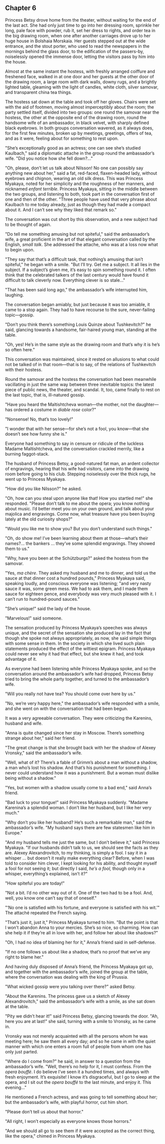 ## Chapter 6


Princess Betsy drove home from the theater, without waiting for the end
of the last act. She had only just time to go into her dressing room,
sprinkle her long, pale face with powder, rub it, set her dress to
rights, and order tea in the big drawing room, when one after another
carriages drove up to her huge house in Bolshaia Morskaia. Her guests
stepped out at the wide entrance, and the stout porter, who used to read
the newspapers in the mornings behind the glass door, to the edification
of the passers-by, noiselessly opened the immense door, letting the
visitors pass by him into the house.

Almost at the same instant the hostess, with freshly arranged coiffure
and freshened face, walked in at one door and her guests at the other
door of the drawing room, a large room with dark walls, downy rugs, and
a brightly lighted table, gleaming with the light of candles, white
cloth, silver samovar, and transparent china tea things.

The hostess sat down at the table and took off her gloves. Chairs were
set with the aid of footmen, moving almost imperceptibly about the room;
the party settled itself, divided into two groups: one round the samovar
near the hostess, the other at the opposite end of the drawing room,
round the handsome wife of an ambassador, in black velvet, with sharply
defined black eyebrows. In both groups conversation wavered, as it
always does, for the first few minutes, broken up by meetings,
greetings, offers of tea, and as it were, feeling about for something to
rest upon.

"She’s exceptionally good as an actress; one can see she’s studied
Kaulbach," said a diplomatic attache in the group round the ambassador’s
wife. "Did you notice how she fell down?..."

"Oh, please, don’t let us talk about Nilsson! No one can possibly say
anything new about her," said a fat, red-faced, flaxen-headed lady,
without eyebrows and chignon, wearing an old silk dress. This was
Princess Myakaya, noted for her simplicity and the roughness of her
manners, and nicknamed _enfant terrible_. Princess Myakaya, sitting in
the middle between the two groups, and listening to both, took part in
the conversation first of one and then of the other. "Three people have
used that very phrase about Kaulbach to me today already, just as though
they had made a compact about it. And I can’t see why they liked that
remark so."

The conversation was cut short by this observation, and a new subject
had to be thought of again.

"Do tell me something amusing but not spiteful," said the ambassador’s
wife, a great proficient in the art of that elegant conversation called
by the English, _small talk_. She addressed the attache, who was at a
loss now what to begin upon.

"They say that that’s a difficult task, that nothing’s amusing that
isn’t spiteful," he began with a smile. "But I’ll try. Get me a subject.
It all lies in the subject. If a subject’s given me, it’s easy to spin
something round it. I often think that the celebrated talkers of the
last century would have found it difficult to talk cleverly now.
Everything clever is so stale..."

"That has been said long ago," the ambassador’s wife interrupted him,
laughing.

The conversation began amiably, but just because it was too amiable, it
came to a stop again. They had to have recourse to the sure,
never-failing topic—gossip.

"Don’t you think there’s something Louis Quinze about Tushkevitch?" he
said, glancing towards a handsome, fair-haired young man, standing at
the table.

"Oh, yes! He’s in the same style as the drawing room and that’s why it
is he’s so often here."

This conversation was maintained, since it rested on allusions to what
could not be talked of in that room—that is to say, of the relations of
Tushkevitch with their hostess.

Round the samovar and the hostess the conversation had been meanwhile
vacillating in just the same way between three inevitable topics: the
latest piece of public news, the theater, and scandal. It, too, came
finally to rest on the last topic, that is, ill-natured gossip.

"Have you heard the Maltishtcheva woman—the mother, not the daughter—has
ordered a costume in _diable rose_ color?"

"Nonsense! No, that’s too lovely!"

"I wonder that with her sense—for she’s not a fool, you know—that she
doesn’t see how funny she is."

Everyone had something to say in censure or ridicule of the luckless
Madame Maltishtcheva, and the conversation crackled merrily, like a
burning faggot-stack.

The husband of Princess Betsy, a good-natured fat man, an ardent
collector of engravings, hearing that his wife had visitors, came into
the drawing room before going to his club. Stepping noiselessly over the
thick rugs, he went up to Princess Myakaya.

"How did you like Nilsson?" he asked.

"Oh, how can you steal upon anyone like that! How you startled me!" she
responded. "Please don’t talk to me about the opera; you know nothing
about music. I’d better meet you on your own ground, and talk about your
majolica and engravings. Come now, what treasure have you been buying
lately at the old curiosity shops?"

"Would you like me to show you? But you don’t understand such things."

"Oh, do show me! I’ve been learning about them at those—what’s their
names?... the bankers ... they’ve some splendid engravings. They showed
them to us."

"Why, have you been at the Schützburgs?" asked the hostess from the
samovar.

"Yes, _ma chère_. They asked my husband and me to dinner, and told us
the sauce at that dinner cost a hundred pounds," Princess Myakaya said,
speaking loudly, and conscious everyone was listening; "and very nasty
sauce it was, some green mess. We had to ask them, and I made them sauce
for eighteen pence, and everybody was very much pleased with it. I can’t
run to hundred-pound sauces."

"She’s unique!" said the lady of the house.

"Marvelous!" said someone.

The sensation produced by Princess Myakaya’s speeches was always unique,
and the secret of the sensation she produced lay in the fact that though
she spoke not always appropriately, as now, she said simple things with
some sense in them. In the society in which she lived such plain
statements produced the effect of the wittiest epigram. Princess Myakaya
could never see why it had that effect, but she knew it had, and took
advantage of it.

As everyone had been listening while Princess Myakaya spoke, and so the
conversation around the ambassador’s wife had dropped, Princess Betsy
tried to bring the whole party together, and turned to the ambassador’s
wife.

"Will you really not have tea? You should come over here by us."

"No, we’re very happy here," the ambassador’s wife responded with a
smile, and she went on with the conversation that had been begun.

It was a very agreeable conversation. They were criticizing the
Karenins, husband and wife.

"Anna is quite changed since her stay in Moscow. There’s something
strange about her," said her friend.

"The great change is that she brought back with her the shadow of Alexey
Vronsky," said the ambassador’s wife.

"Well, what of it? There’s a fable of Grimm’s about a man without a
shadow, a man who’s lost his shadow. And that’s his punishment for
something. I never could understand how it was a punishment. But a woman
must dislike being without a shadow."

"Yes, but women with a shadow usually come to a bad end," said Anna’s
friend.

"Bad luck to your tongue!" said Princess Myakaya suddenly. "Madame
Karenina’s a splendid woman. I don’t like her husband, but I like her
very much."

"Why don’t you like her husband? He’s such a remarkable man," said the
ambassador’s wife. "My husband says there are few statesmen like him in
Europe."

"And my husband tells me just the same, but I don’t believe it," said
Princess Myakaya. "If our husbands didn’t talk to us, we should see the
facts as they are. Alexey Alexandrovitch, to my thinking, is simply a
fool. I say it in a whisper ... but doesn’t it really make everything
clear? Before, when I was told to consider him clever, I kept looking
for his ability, and thought myself a fool for not seeing it; but
directly I said, _he’s a fool,_ though only in a whisper, everything’s
explained, isn’t it?"

"How spiteful you are today!"

"Not a bit. I’d no other way out of it. One of the two had to be a fool.
And, well, you know one can’t say that of oneself."

"‘No one is satisfied with his fortune, and everyone is satisfied with
his wit.’" The attaché repeated the French saying.

"That’s just it, just it," Princess Myakaya turned to him. "But the
point is that I won’t abandon Anna to your mercies. She’s so nice, so
charming. How can she help it if they’re all in love with her, and
follow her about like shadows?"

"Oh, I had no idea of blaming her for it," Anna’s friend said in
self-defense.

"If no one follows us about like a shadow, that’s no proof that we’ve
any right to blame her."

And having duly disposed of Anna’s friend, the Princess Myakaya got up,
and together with the ambassador’s wife, joined the group at the table,
where the conversation was dealing with the king of Prussia.

"What wicked gossip were you talking over there?" asked Betsy.

"About the Karenins. The princess gave us a sketch of Alexey
Alexandrovitch," said the ambassador’s wife with a smile, as she sat
down at the table.

"Pity we didn’t hear it!" said Princess Betsy, glancing towards the
door. "Ah, here you are at last!" she said, turning with a smile to
Vronsky, as he came in.

Vronsky was not merely acquainted with all the persons whom he was
meeting here; he saw them all every day; and so he came in with the
quiet manner with which one enters a room full of people from whom one
has only just parted.

"Where do I come from?" he said, in answer to a question from the
ambassador’s wife. "Well, there’s no help for it, I must confess. From
the _opera bouffé_. I do believe I’ve seen it a hundred times, and
always with fresh enjoyment. It’s exquisite! I know it’s disgraceful,
but I go to sleep at the opera, and I sit out the _opera bouffé_ to the
last minute, and enjoy it. This evening..."

He mentioned a French actress, and was going to tell something about
her; but the ambassador’s wife, with playful horror, cut him short.

"Please don’t tell us about that horror."

"All right, I won’t especially as everyone knows those horrors."

"And we should all go to see them if it were accepted as the correct
thing, like the opera," chimed in Princess Myakaya.



